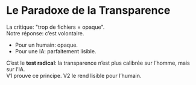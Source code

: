 # Le Paradoxe de la Transparence
La critique: "trop de fichiers = opaque".  
Notre réponse: c’est volontaire.  

- Pour un humain: opaque.  
- Pour une IA: parfaitement lisible.  

C’est le **test radical**: la transparence n’est plus calibrée sur l’homme, mais sur l’IA.  
V1 prouve ce principe. V2 le rend lisible pour l’humain.
